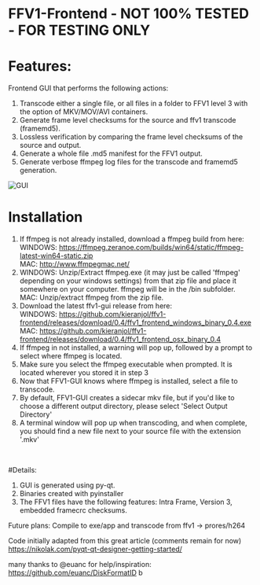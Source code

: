 # FFV1-Frontend - NOT 100% TESTED - FOR TESTING ONLY
# Features:
Frontend GUI that performs the following actions: <br>

1. Transcode either a single file, or all files in a folder to FFV1 level 3 with the option of MKV/MOV/AVI containers.
2. Generate frame level checksums for the source and ffv1 transcode (framemd5).
3. Lossless verification by comparing the frame level checksums of the source and output.
4. Generate a whole file .md5 manifest for the FFV1 output.
5. Generate verbose ffmpeg log files for the transcode and framemd5 generation.

![GUI](https://raw.githubusercontent.com/kieranjol/ffv1-gui/master/screen.png)
# Installation

1. If ffmpeg is not already installed, download a ffmpeg build from here: <br>
 WINDOWS: https://ffmpeg.zeranoe.com/builds/win64/static/ffmpeg-latest-win64-static.zip <br>
 MAC: http://www.ffmpegmac.net/
2. WINDOWS: Unzip/Extract ffmpeg.exe (it may just be called 'ffmpeg' depending on your windows settings) from that zip file and place it somewhere on your computer. ffmpeg will be in the /bin subfolder. <br>
  MAC: Unzip/extract ffmpeg from the zip file.
3. Download the latest ffv1-gui release from here:
   <br>WINDOWS: https://github.com/kieranjol/ffv1-frontend/releases/download/0.4/ffv1_frontend_windows_binary_0.4.exe <br> MAC: https://github.com/kieranjol/ffv1-frontend/releases/download/0.4/ffv1_frontend_osx_binary_0.4
4. If ffmpeg in not installed, a warning will pop up, followed by a prompt to select where ffmpeg is located.
5. Make sure you select the ffmpeg executable when prompted. It is located wherever you stored it in step 3
6. Now that FFV1-GUI knows where ffmpeg is installed, select a file to transcode.
7. By default, FFV1-GUI creates a sidecar mkv file, but if you'd like to choose a different output directory, please select 'Select Output Directory'
8. A terminal window will pop up when transcoding, and when complete, you should find a new file next to your source file with the extension '.mkv'
<br>

#Details:

1. GUI is generated using py-qt.
2. Binaries created with pyinstaller
3. The FFV1 files have the following features: Intra Frame, Version 3, embedded framecrc checksums.

Future plans: Compile to exe/app and transcode from ffv1 -> prores/h264<br>

Code initially adapted from this great article (comments remain for now) https://nikolak.com/pyqt-qt-designer-getting-started/ <br>

many thanks to @euanc for help/inspiration: https://github.com/euanc/DiskFormatID
b
